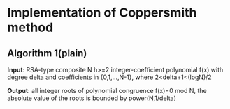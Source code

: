 # Implementation of Coppersmith method

## Algorithm 1(plain)
**Input**:
RSA-type composite N
h>=2
integer-coefficient polynomial f(x) with degree delta and coefficients in {0,1,...,N-1}, where 2<delta+1<(logN)/2

**Output**: all integer roots of polynomial congruence f(x)=0 mod N, the absolute value of the roots is bounded by power(N,1/delta)
